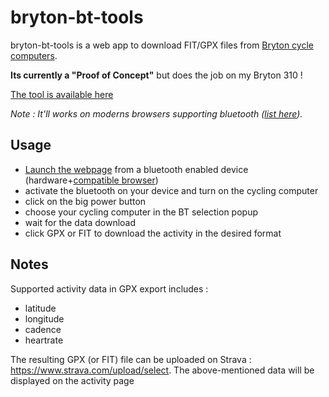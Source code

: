 # bryton-bt-tools
bryton-bt-tools is a web app to download FIT/GPX files from [Bryton cycle computers](https://www.brytonsport.com/).

**Its currently a "Proof of Concept"** but does the job on my Bryton 310 !

[The tool is available here](https://spasutto.github.io/bryton-bt-tools/bryton.html)

*Note : It'll works on moderns browsers supporting bluetooth ([list here](https://developer.mozilla.org/en-US/docs/Web/API/Web_Bluetooth_API#browser_compatibility)).*

## Usage
 - [Launch the webpage](https://spasutto.github.io/bryton-bt-tools/bryton.html) from a bluetooth enabled device (hardware+[compatible browser](https://developer.mozilla.org/en-US/docs/Web/API/Web_Bluetooth_API#browser_compatibility))
 - activate the bluetooth on your device and turn on the cycling computer
 - click on the big power button
 - choose your cycling computer in the BT selection popup
 - wait for the data download
 - click GPX or FIT to download the activity in the desired format

## Notes
Supported activity data in GPX export includes :
 - latitude
 - longitude
 - cadence
 - heartrate

The resulting GPX (or FIT) file can be uploaded on Strava : https://www.strava.com/upload/select. The above-mentioned data will be displayed on the activity page

